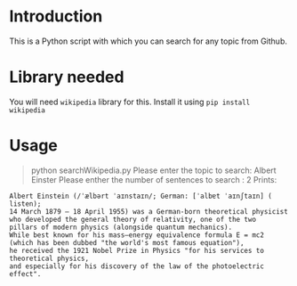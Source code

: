 # Introduction

This is a Python script with which you can search for any topic from Github.

# Library needed

You will need `wikipedia` library for this.
Install it using `pip install wikipedia`

# Usage
> python searchWikipedia.py
> Please enter the topic to search: Albert Einster
> Please enther the number of sentences to search : 2
Prints:
```
Albert Einstein (/ˈælbərt ˈaɪnstaɪn/; German: [ˈalbɐt ˈaɪnʃtaɪn] ( listen); 
14 March 1879 – 18 April 1955) was a German-born theoretical physicist 
who developed the general theory of relativity, one of the two 
pillars of modern physics (alongside quantum mechanics). 
While best known for his mass–energy equivalence formula E = mc2 
(which has been dubbed "the world's most famous equation"), 
he received the 1921 Nobel Prize in Physics "for his services to theoretical physics, 
and especially for his discovery of the law of the photoelectric effect".
```
